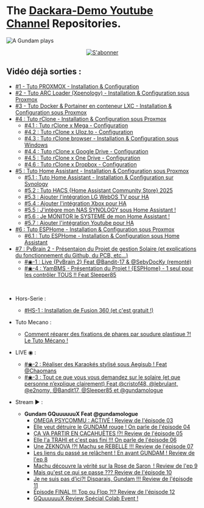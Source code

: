 # The [Dackara-Demo Youtube Channel](https://www.youtube.com/@DackaraDemo) Repositories.
![A Gundam plays](https://github.com/user-attachments/assets/aa72fcc5-6f89-4134-8a33-9daa11de5709)

<p align="center"><a href="https://www.youtube.com/@DackaraDemo">
  <img src="https://github.com/user-attachments/assets/fc61423e-8aa4-47c3-996b-f53c2a6bde5d" alt="S'abonner"/>
</a></p>

## Vidéo déjà sorties :
- [#1 - Tuto PROXMOX - Installation & Configuration](https://github.com/Dackara/Demo/blob/main/Video/%231%20-%20Tuto%20PROXMOX%20-%20Installation%20%26%20Configuration.md)
- [#2 - Tuto ARC Loader (Xpenology) - Installation & Configuration sous Proxmox](https://github.com/Dackara/Demo/blob/main/Video/%232%20-%20Tuto%20ARC%20Loader%20(Xpenology)%20-%20Installation%20%26%20Configuration%20sous%20Proxmox.md)
- [#3 - Tuto Docker & Portainer en conteneur LXC - Installation & Configuration sous Proxmox](https://github.com/Dackara/Demo/blob/main/Video/%233%20-%20Tuto%20Docker%20%26%20Portainer%20en%20conteneur%20LXC%20-%20Installation%20%26%20Configuration%20sous%20Proxmox.md)
- [#4 : Tuto rClone - Installation & Configuration sous Proxmox](https://github.com/Dackara/Demo/blob/main/Video/%234%20-%20Tuto%20rClone%20-%20Installation%20%26%20Configuration%20sous%20Proxmox.md)
  - [#4.1 : Tuto rClone x Mega - Configuration](https://github.com/Dackara/Demo/blob/main/Video/%234.1%20-%20Tuto%20Mount%20Mega%20Cloud%20dans%20rClone%20-%20Configuration%20sous%20Proxmox.md)
  - [#4.2 : Tuto rClone x Uloz.to - Configuration](https://github.com/Dackara/Demo/blob/main/Video/%234.2%20-%20Tuto%20Mount%20Uloz.to%20Cloud%20dans%20rClone%20-%20Configuration%20sous%20Proxmox.md)
  - [#4.3 : Tuto rClone browser - Installation & Configuration sous Windows](https://github.com/Dackara/Demo/blob/main/Video/%234.3%20-%20Tuto%20rClone%20browser%20-%20Installation%20%26%20Configuration%20sous%20Windows.md)
  - [#4.4 : Tuto rClone x Google Drive - Configuration](https://github.com/Dackara/Demo/blob/main/Video/%234.4%20-%20Tuto%20Mount%20Google%20Drive%20dans%20rClone%20-%20Configuration%20sous%20Proxmox.md)
  - [#4.5 : Tuto rClone x One Drive - Configuration](https://github.com/Dackara/Demo/blob/main/Video/%234.5%20-%20Tuto%20Mount%20One%20Drive%20dans%20rClone%20-%20Configuration%20sous%20Proxmox.md)
  - [#4.6 : Tuto rClone x Dropbox - Configuration](https://github.com/Dackara/Demo/blob/main/Video/%234.6%20-%20Tuto%20Mount%20Dropbox%20dans%20rClone%20-%20Configuration%20sous%20Proxmox.md)
- [#5 : Tuto Home Assistant - Installation & Configuration sous Proxmox](https://github.com/Dackara/Demo/blob/main/Video/%235%20-%20Tuto%20Home%20Assistant%20-%20Installation%20%26%20Configuration%20sous%20Proxmox.md)
  - [#5.1 : Tuto Home Assistant - Installation & Configuration sur Synology](https://github.com/Dackara/Demo/blob/main/Video/%235.1%20-%20Tuto%20Home%20Assistant%20-%20Installation%20%26%20Configuration%20sous%20Synology.md)
  - [#5.2 : Tuto HACS {Home Assistant Community Store} 2025](https://youtu.be/IGsWxooA7Ts)
  - [#5.3 : Ajouter l'intégration LG WebOS TV pour HA](https://www.youtube.com/watch?v=NoUqJuz8mNY)
  - [#5.4 : Ajouter l'intégration Xbox pour HA](https://www.youtube.com/watch?v=-kWB0cbgUhc)
  - [#5.5 : J'intègre mon NAS SYNOLOGY sous Home Assistant !](https://www.youtube.com/watch?v=bz7ShhS1NZA)
  - [#5.6 : Je MONITOR le SYSTEME de mon Home Assistant !](https://www.youtube.com/watch?v=8Gi9cTq-2wM)
  - [#5.7 : Ajouter l'intégration Youtube pour HA](https://www.youtube.com/watch?v=EARiELjc0G0)
- [#6 : Tuto ESPHome - Installation & Configuration sous Proxmox](https://youtu.be/50YTn9k1r-o)
  - [#6.1 : Tuto ESPHome - Installation & Configuration sous Home Assistant](https://youtu.be/nZum6s-rQzY)
- [#7 : PvBrain 2 - Présentaion du Projet de gestion Solaire (et explications du fonctionnement du Github, du PCB, etc...)](https://youtu.be/0FxQcrgmYuU)
  - [#◉-1 : Live {PvBrain 2} Feat @Bandit-17 & @SebyDocKy (remonté)](https://youtube.com/live/NITEFeAOpwg)
  - [#◉-4 : YamBMS - Présentation du Projet ! {ESPHome} - 1 seul pour les contrôler TOUS !! Feat Sleeper85](https://www.youtube.com/watch?v=kc0tziyQunQ)
<br/>

- Hors-Serie :
  - [#HS-1 : Installation de Fusion 360 (et c'est gratuit !)](https://youtu.be/IdHVv1cFigA)

- Tuto Mecano :
  - [Comment réparer des fixations de phares par soudure plastique ?! Le Tuto Mécano !](https://www.youtube.com/watch?v=aPSLf23O2PA)

- LIVE ◉ :
  - [#◉-2 : Réaliser des Karaokés stylisé sous Aegisub ! Feat @Chaomans](https://youtube.com/live/q5ZAvl7yxN0)
  - [#◉-3 : Tout ce que vous vous demandez sur le solaire (et que personne n’explique clairement) Feat ⁨@cristof48, @⁨lebrulant, @e2nomy, @Bandit17, @Sleeper85 et @gundamologue](https://youtube.com/live/v8ktxZlP-CE)

- Stream ► :
  - **Gundam GQuuuuuuX Feat ‪@gundamologue**
    - [OMEGA PSYCOMMU : ACTIVÉ ! Review de l'épisode 03‬](https://youtube.com/live/7tRCCWNYzhE)
    - [Elle veut détruire le GUNDAM rouge ! On parle de l'épisode 04](https://youtube.com/live/I5lGjjEgLHo)
    - [ÇA VA PARTIR EN CACAHUÈTES !?!  Review de l'épisode 05](https://youtube.com/live/L_KJ8yJEYhM)
    - [Elle l'a TRAHI et c'est pas fini !!! On parle de l'épisode 06](https://youtube.com/live/TtAWjBIRA_A)
    - [Une ZEKNOVA !?! Machu se REBELLE !!! Review de l'épisode 07](https://youtube.com/live/wtRqeNBsX8Y)
    - [Les liens du passé se relâchent ! En avant GUNDAM ! Review de l'ep 8](https://www.youtube.com/watch?v=xh41SarmFcs)
    - [Machu découvre la vérité sur la Rose de Saron  ! Review de l'ep 9](https://www.youtube.com/watch?v=fG6V3XIKzB0)
    - [Mais qu'est ce qui se passe ??? Review de l'épisode 10](https://youtube.com/live/xmHNZfN4tTw)
    - [Je ne suis pas d’ici?! Disparais, Gundam !!! Review de l'épisode 11](https://www.youtube.com/watch?v=DPlrhCi5ijw)
    - [Épisode FINAL !!! Top ou Flop ?!? Review de l'épisode 12](https://www.youtube.com/watch?v=IcEFfKGh9og)
    - [GQuuuuuuX Review Spécial Colab Event !](https://www.youtube.com/watch?v=OTXbEtT7a0s)
